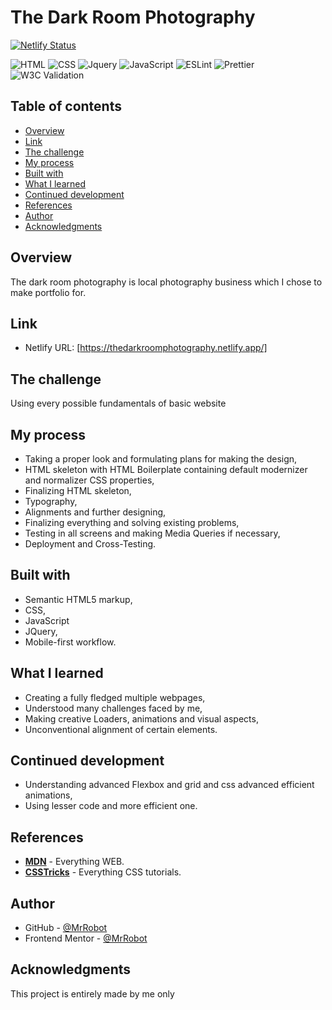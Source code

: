 # The Dark Room Photography

[![Netlify Status](https://api.netlify.com/api/v1/badges/cfefb9d3-822b-4bce-9913-7ac037082767/deploy-status)](https://app.netlify.com/sites/thedarkroomphotography/deploys)

![HTML](https://img.shields.io/badge/HTML-orange)
![CSS](https://img.shields.io/badge/CSS-darkblue)
![Jquery](https://img.shields.io/badge/Jquery-blue)
![JavaScript](https://img.shields.io/badge/JavaScript-yellow)
![ESLint](https://img.shields.io/badge/ESLint-purple)
![Prettier](https://img.shields.io/badge/Prettier-darkpurple)
![W3C Validation](https://img.shields.io/w3c-validation/html?targetUrl=https%3A%2F%2Fthedarkroomphotography.netlify.io)

## Table of contents

- [Overview](#overview)
- [Link](#link)
- [The challenge](#the-challenge)
- [My process](#my-process)
- [Built with](#built-with)
- [What I learned](#what-i-learned)
- [Continued development](#continued-development)
- [References](#references)
- [Author](#author)
- [Acknowledgments](#acknowledgments)

## Overview

The dark room photography is local photography business which I chose to make portfolio for.

## Link

- Netlify URL: [https://thedarkroomphotography.netlify.app/]

## The challenge

Using every possible fundamentals of basic website

## My process

- Taking a proper look and formulating plans for making the design,
- HTML skeleton with HTML Boilerplate containing default modernizer and normalizer CSS properties,
- Finalizing HTML skeleton,
- Typography,
- Alignments and further designing,
- Finalizing everything and solving existing problems,
- Testing in all screens and making Media Queries if necessary,
- Deployment and Cross-Testing.

## Built with

- Semantic HTML5 markup,
- CSS,
- JavaScript
- JQuery,
- Mobile-first workflow.

## What I learned

- Creating a fully fledged multiple webpages,
- Understood many challenges faced by me,
- Making creative Loaders, animations and visual aspects,
- Unconventional alignment of certain elements.

## Continued development

- Understanding advanced Flexbox and grid and css advanced efficient animations,
- Using lesser code and more efficient one.

## References

- **[MDN](https://developers.mozilla.org)** - Everything WEB.
- **[CSSTricks](https://css-tricks.com)** - Everything CSS tutorials.

## Author

- GitHub - [@MrRobot](https://github.com/MrRo-bot)
- Frontend Mentor - [@MrRobot](https://www.frontendmentor.io/profile/MrRo-bot)

## Acknowledgments

This project is entirely made by me only
